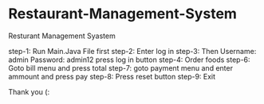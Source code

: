 # Restaurant-Management-System
Resturant Management Syastem

step-1: Run Main.Java File first
step-2: Enter log in
step-3: Then 
		Username: admin
		Password: admin12
	press log in button
step-4: Order foods
step-6: Goto bill menu and press total
step-7: goto payment menu and enter ammount and press pay
step-8: Press reset button 
step-9: Exit

Thank you (:
